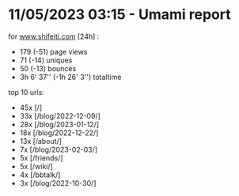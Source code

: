 # 11/05/2023 03:15 - Umami report
for www.shifeiti.com [24h] :

 - 179 (-51) page views
 - 71 (-14) uniques
 - 50 (-13) bounces
 - 3h 6' 37'' (-1h 26' 3'') totaltime


top 10 urls:
 - 45x [/]
 - 33x [/blog/2022-12-09/]
 - 28x [/blog/2023-01-12/]
 - 18x [/blog/2022-12-22/]
 - 13x [/about/]
 - 7x [/blog/2023-02-03/]
 - 5x [/friends/]
 - 5x [/wiki/]
 - 4x [/bbtalk/]
 - 3x [/blog/2022-10-30/]


